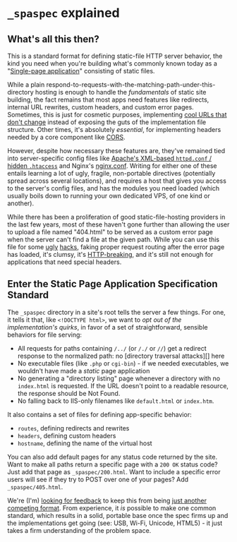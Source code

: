 # `_spaspec` explained

## What's all this then?

This is a standard format for defining static-file HTTP server behavior, the kind you need when you're building what's commonly known today as a "[Single-page application][]" consisting of static files.

While a plain respond-to-requests-with-the-matching-path-under-this-directory hosting is enough to handle the *fundamentals* of static site building, the fact remains that most apps need features like redirects, internal URL rewrites, custom headers, and custom error pages. Sometimes, this is just for cosmetic purposes, implementing [cool URLs that don't change][URIs] instead of exposing the guts of the implementation file structure. Other times, it's absolutely *essential*, for implementing headers needed by a core component like [CORS][].

However, despite how necessary these features are, they've remained tied into server-specific config files like [Apache's XML-based `httpd.conf` / hidden `.htaccess`][apache] and Nginx's [nginx.conf][nginx]. Writing for either one of these entails learning a lot of ugly, fragile, non-portable directives (potentially spread across several locations), and requires a host that gives you access to the server's config files, and has the modules you need loaded (which usually boils down to running your own dedicated VPS, of one kind or another).

While there has been a proliferation of good static-file-hosting providers in the last few years, most of these haven't gone further than allowing the user to upload a file named "404.html" to be served as a custom error page when the server can't find a file at the given path. While you can use this file for some [ugly][1] [hacks][2], faking proper request routing after the error page has loaded, it's clumsy, it's [HTTP-breaking][], and it's still not enough for applications that need special headers.

## Enter the Static Page Application Specification Standard

The `_spaspec` directory in a site's root tells the server a few things. For one, it tells it that, like `<!DOCTYPE html>`, we want to *opt out of the implementation's quirks*, in favor of a set of straightforward, sensible behaviors for file serving:

- All requests for paths containing `/../` (or `/./` or `//`) get a redirect response to the normalized path: no [directory traversal attacks][] here
- No executable files (like `.php` or `cgi-bin`) - if we needed executables, we wouldn't have made a *static* page application
- No generating a "directory listing" page whenever a directory with no `index.html` is requested. If the URL doesn't point to a readable resource, the response should be Not Found.
- No falling back to IIS-only filenames like `default.html` or `index.htm`.

It also contains a set of files for defining app-specific behavior:

- `routes`, defining redirects and rewrites
- `headers`, defining custom headers
- `hostname`, defining the name of the virtual host

You can also add default pages for any status code returned by the site. Want to make all paths return a specific page with a `200 OK` status code? Just add that page as `_spaspec/200.html`. Want to include a specific error users will see if they try to POST over one of your pages? Add `_spaspec/405.html`.

We're (I'm) [looking for feedback][issue #1] to keep this from being [just another competing format][xkcd 927]. From experience, it *is* possible to make one common standard, which results in a solid, portable base once the spec firms up and the implementations get going (see: USB, Wi-Fi, Unicode, HTML5) - it just takes a firm understanding of the problem space.

[Single-page application]: https://en.wikipedia.org/wiki/Single-page_application
[URIs]: https://www.w3.org/Provider/Style/URI.html
[CORS]: https://developer.mozilla.org/en-US/docs/Web/HTTP/Access_control_CORS
[xkcd 927]: https://xkcd.com/927/
[apache]: https://httpd.apache.org/docs/current/configuring.html
[nginx]: http://nginx.org/en/docs/example.html
[1]: http://www.backalleycoder.com/2016/05/13/sghpa-the-single-page-app-hack-for-github-pages/
[2]: https://github.com/rafrex/spa-github-pages
[HTTP-breaking]: http://racksburg.com/choosing-an-http-status-code/
[Directory traversal attack]: https://en.wikipedia.org/wiki/Directory_traversal_attack
[issue  #1]: https://github.com/spaspec/spaspec-standard/issues/1
